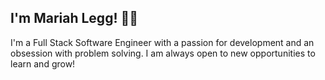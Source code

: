 ## I'm Mariah Legg! 👩‍💻

I'm a Full Stack Software Engineer with a passion for development and an obsession with problem solving. I am always open to new opportunities to learn and grow!

<!--
**cosmicavocado/cosmicavocado** is a ✨ _special_ ✨ repository because its `README.md` (this file) appears on your GitHub profile.

Here are some ideas to get you started:

- 🔭 I’m currently working on ...
- 🌱 I’m currently learning ...
- 👯 I’m looking to collaborate on ...
- 🤔 I’m looking for help with ...
- 💬 Ask me about ...
- 📫 How to reach me: ...
- 😄 Pronouns: ...
- ⚡ Fun fact: ...
-->
